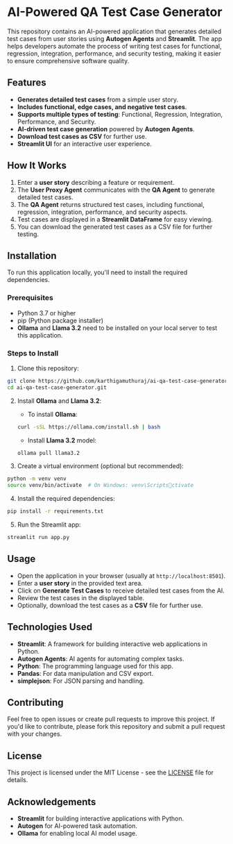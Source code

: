 
# AI-Powered QA Test Case Generator

This repository contains an AI-powered application that generates detailed test cases from user stories using **Autogen Agents** and **Streamlit**. The app helps developers automate the process of writing test cases for functional, regression, integration, performance, and security testing, making it easier to ensure comprehensive software quality.

## Features

- **Generates detailed test cases** from a simple user story.
- **Includes functional, edge cases, and negative test cases**.
- **Supports multiple types of testing**: Functional, Regression, Integration, Performance, and Security.
- **AI-driven test case generation** powered by **Autogen Agents**.
- **Download test cases as CSV** for further use.
- **Streamlit UI** for an interactive user experience.

## How It Works

1. Enter a **user story** describing a feature or requirement.
2. The **User Proxy Agent** communicates with the **QA Agent** to generate detailed test cases.
3. The **QA Agent** returns structured test cases, including functional, regression, integration, performance, and security aspects.
4. Test cases are displayed in a **Streamlit DataFrame** for easy viewing.
5. You can download the generated test cases as a CSV file for further testing.

## Installation

To run this application locally, you'll need to install the required dependencies.

### Prerequisites

- Python 3.7 or higher
- pip (Python package installer)
- **Ollama** and **Llama 3.2** need to be installed on your local server to test this application.

### Steps to Install

1. Clone this repository:

```bash
git clone https://github.com/karthigamuthuraj/ai-qa-test-case-generator.git
cd ai-qa-test-case-generator.git
```

2. Install **Ollama** and **Llama 3.2**:
    - To install **Ollama**:
    
    ```bash
    curl -sSL https://ollama.com/install.sh | bash
    ```
    - Install **Llama 3.2** model:
    
    ```bash
    ollama pull llama3.2
    ```

3. Create a virtual environment (optional but recommended):

```bash
python -m venv venv
source venv/bin/activate  # On Windows: venv\Scriptsctivate
```

4. Install the required dependencies:

```bash
pip install -r requirements.txt
```

5. Run the Streamlit app:

```bash
streamlit run app.py
```

## Usage

- Open the application in your browser (usually at `http://localhost:8501`).
- Enter a **user story** in the provided text area.
- Click on **Generate Test Cases** to receive detailed test cases from the AI.
- Review the test cases in the displayed table.
- Optionally, download the test cases as a **CSV** file for further use.

## Technologies Used

- **Streamlit**: A framework for building interactive web applications in Python.
- **Autogen Agents**: AI agents for automating complex tasks.
- **Python**: The programming language used for this app.
- **Pandas**: For data manipulation and CSV export.
- **simplejson**: For JSON parsing and handling.

## Contributing

Feel free to open issues or create pull requests to improve this project. If you'd like to contribute, please fork this repository and submit a pull request with your changes.

## License

This project is licensed under the MIT License - see the [LICENSE](LICENSE) file for details.

## Acknowledgements

- **Streamlit** for building interactive applications with Python.
- **Autogen** for AI-powered task automation.
- **Ollama** for enabling local AI model usage.

